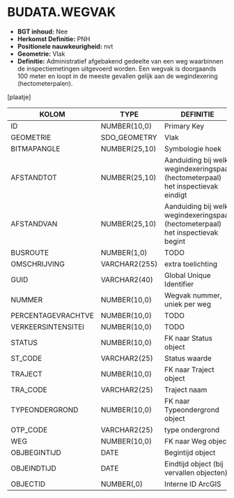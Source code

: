 ﻿# BUDATA.WEGVAK


* __BGT inhoud:__ Nee
* __Herkomst Definitie:__ PNH
* __Positionele nauwkeurigheid:__ nvt
* __Geometrie:__ Vlak
* __Definitie:__ Administratief afgebakend gedeelte van een weg waarbinnen de inspectiemetingen uitgevoerd worden. Een wegvak is doorgaands 100 meter en loopt in de meeste gevallen gelijk aan de wegindexering (hectometerpalen). 

[plaatje]


|KOLOM                           	|TYPE          	|DEFINITIE|
|------                          	|----          	|-----    |
|ID                              	|NUMBER(10,0)  	|Primary Key|
|GEOMETRIE                       	|SDO_GEOMETRY  	|Vlak|
|BITMAPANGLE                     	|NUMBER(25,10) 	|Symbologie hoek|
|AFSTANDTOT                      	|NUMBER(25,10) 	|Aanduiding bij welk wegindexeringspaal (hectometerpaal) het inspectievak eindigt|
|AFSTANDVAN                      	|NUMBER(25,10) 	|Aanduiding bij welk wegindexeringspaal (hectometerpaal) het inspectievak begint|
|BUSROUTE                        	|NUMBER(1,0)   	|TODO|
|OMSCHRIJVING                    	|VARCHAR2(255)  |extra toelichting|
|GUID                            	|VARCHAR2(40)  	|Global Unique Identifier|
|NUMMER                          	|NUMBER(10,0)  	|Wegvak nummer, uniek per weg|
|PERCENTAGEVRACHTVE              	|NUMBER(10,0)  	|TODO|
|VERKEERSINTENSITEI              	|NUMBER(10,0)  	|TODO|
|STATUS                          	|NUMBER(10,0)  	|FK naar Status object|
|ST_CODE                         	|VARCHAR2(25)  	|Status waarde|
|TRAJECT                         	|NUMBER(10,0)  	|FK naar Traject object|
|TRA_CODE                        	|VARCHAR2(25)  	|Traject naam|
|TYPEONDERGROND                  	|NUMBER(10,0)  	|FK naar Typeondergrond object|
|OTP_CODE                        	|VARCHAR2(25)  	|type ondergrond|
|WEG                             	|NUMBER(10,0)  	|FK naar Weg object|
|OBJBEGINTIJD                    	|DATE          	|Begintijd object|
|OBJEINDTIJD                     	|DATE          	|Eindtijd object (bij vervallen objecten)|
|OBJECTID                        	|NUMBER(,0)    	|Interne ID ArcGIS|



